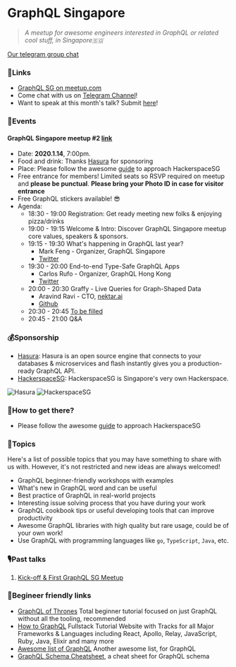 # GraphQL Singapore

> _A meetup for awesome engineers interested in GraphQL or related cool stuff, in Singapore🇸🇬_

[Our telegram group chat](https://t.me/graphqlsg)

### 🧷Links

+ [GraphQL SG on meetup.com](https://www.meetup.com/graphQL-SG/)
+ Come chat with us on [Telegram Channel](https://t.me/graphqlsg)!
+ Want to speak at this month's talk? Submit [here](https://github.com/graphql-sg/graphql-sg.github.io/issues/3)! 

### 🎡Events

#### GraphQL Singapore meetup #2 [link](https://www.meetup.com/GraphQL-SG/)
+ Date: **2020.1.14**, 7:00pm.
+ Food and drink: Thanks [Hasura](https://hasura.io/) for sponsoring
+ Place: Please follow the awesome [guide](https://hackerspace.sg/location/) to approach HackerspaceSG
+ Free entrance for members! Limited seats so RSVP required on meetup and **please be punctual**. **Please bring your Photo ID in case for visitor entrance**
+ Free GraphQL stickers available! 😎
+ Agenda:
	+ 18:30 - 19:00 Registration: Get ready meeting new folks & enjoying pizza/drinks
	+ 19:00 - 19:15 Welcome & Intro: Discover GraphQL Singapore meetup core values, speakers & sponsors.
	+ 19:15 - 19:30 What's happening in GraphQL last year?
		+ Mark Feng - Organizer, GraphQL Singapore
		+ [Twitter](https://twitter.com/markfeng_sg)
	+ 19:30 - 20:00 End-to-end Type-Safe GraphQL Apps
		+ Carlos Rufo - Organizer, GraphQL Hong Kong
		+ [Twitter](https://twitter.com/swcarlosrj)
	+ 20:00 - 20:30 Graffy - Live Queries for Graph-Shaped Data
		+ Aravind Ravi - CTO, [nektar.ai](http://nektar.ai/)
		+ [Github](https://github.com/aravindet)
	+ 20:30 - 20:45 [To be filled](#)
	+ 20:45 - 21:00 Q&A 

### 💰Sponsorship
+ [Hasura](https://hasura.io/): Hasura is an open source engine that connects to your databases & microservices and flash instantly gives you a production-ready GraphQL API.
+ [HackerspaceSG](https://hackerspace.sg/): HackerspaceSG is Singapore's very own Hackerspace.

![Hasura](https://avatars1.githubusercontent.com/u/13966722?s=200&v=4)
![HackerspaceSG](https://hackerspace.sg/imgs/banner.png)

### 📍How to get there?
+ Please follow the awesome [guide](https://hackerspace.sg/location/) to approach HackerspaceSG

### 📰Topics
Here's a list of possible topics that you may have something to share with us with. However, it's not restricted and new ideas are always welcomed!

+ GraphQL beginner-friendly workshops with examples
+ What's new in GraphQL word and can be useful
+ Best practice of GraphQL in real-world projects
+ Interesting issue solving process that you have during your work
+ GraphQL cookbook tips or useful developing tools that can improve productivity
+ Awesome GraphQL libraries with high quality but rare usage, could be of your own work!
+ Use GraphQL with programming languages like `go`, `TypeScript`, `Java`, etc.

### 🎙️Past talks
1. [Kick-off & First GraphQL SG Meetup](https://www.meetup.com/graphQL-SG/events/263455465/)

### 🏫Begineer friendly links
+ [GraphQL of Thrones](https://graphql-of-thrones.herokuapp.com/) Total beginner tutorial focused on just GraphQL without all the tooling, recommended
+ [How to GraphQL](https://www.howtographql.com) Fullstack Tutorial Website with Tracks for all Major Frameworks & Languages including React, Apollo, Relay, JavaScript, Ruby, Java, Elixir and many more 
+ [Awesome list of GraphQL](https://github.com/chentsulin/awesome-graphql) Another awesome list, for GraphQL
+ [GraphQL Schema Cheatsheet](https://github.com/sogko/graphql-schema-language-cheat-sheet), a cheat sheet for GraphQL schema
